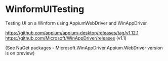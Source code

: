 # WinformUITesting
Testing UI on a Winform using AppiumWebDriver and WinAppDriver

https://github.com/appium/appium-desktop/releases/tag/v1.12.1
https://github.com/Microsoft/WinAppDriver/releases (v1.1)

(See NuGet packages - Microsoft.WinAppDriver.Appium.WebDriver version is on preview)
